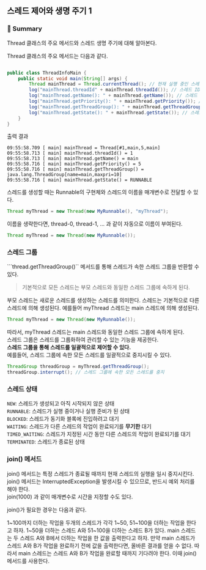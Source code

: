 ## 스레드 제어와 생명 주기 1

### 📝 Summary

Thread 클래스의 주요 메서드와 스레드 생명 주기에 대해 알아본다.

Thread 클래스의 주요 메서드는 다음과 같다.

```java

public class ThreadInfoMain {
	public static void main(String[] args) {
		Thread mainThread = Thread.currentThread(); // 현재 실행 중인 스레드를 반환
		log("mainThread.threadId" + mainThread.threadId()); // 스레드 ID 반환
		log("mainThread.getName(): " + mainThread.getName()); // 스레드 이름 반환
		log("mainThread.getPriority(): " + mainThread.getPriority()); // 스레드 우선순위 반환 기본 값 5
		log("mainThread.getThreadGroup(): " + mainThread.getThreadGroup().getName()); // 스레드 그룹 이름 반환
		log("mainThread.getState(): " + mainThread.getState()); // 스레드 상태 반환
	}
}

```

출력 결과

```
09:55:58.709 [ main] mainThread = Thread[#1,main,5,main]
09:55:58.713 [ main] mainThread.threadId() = 1
09:55:58.713 [ main] mainThread.getName() = main
09:55:58.716 [ main] mainThread.getPriority() = 5
09:55:58.716 [ main] mainThread.getThreadGroup() =
java.lang.ThreadGroup[name=main,maxpri=10]
09:55:58.716 [ main] mainThread.getState() = RUNNABLE
```

스레드를 생성할 때는 Runnable의 구현체와 스레드의 이름을 매개변수로 전달할 수 있다.

```java
Thread myThread = new Thread(new MyRunnable(), "myThread");
```

이름을 생략한다면, thread-0, thread-1, ... 과 같이 자동으로 이름이 부여된다.
```java
Thread myThread = new Thread(new MyRunnable());
```


### 스레드 그룹

```thread.getThreadGroup()`` 메서드를 통해 스레드가 속한 스레드 그룹을 반환할 수 있다.  
>  기본적으로 모든 스레드는 부모 스레드와 동일한 스레드 그룹에 속하게 된다.

부모 스레드는 새로운 스레드를 생성하는 스레드를 의미한다. 스레드는 기본적으로 다른 스레드에 의해 생성된다. 예를들어 myThread 스레드는 main 스레드에 의해 생성된다.
```java
Thread myThread = new Thread(new MyRunnable());
```
따라서, myThread 스레드는 main 스레드와 동일한 스레드 그룹에 속하게 된다.   
스레드 그룹은 스레드를 그룹화하여 관리할 수 있는 기능을 제공한다.    
**스레드 그룹을 통해 스레드를 일괄적으로 제어할 수 있다.**  
예를들어, 스레드 그룹에 속한 모든 스레드를 일괄적으로 중지시킬 수 있다.
```java
ThreadGroup threadGroup = myThread.getThreadGroup();
threadGroup.interrupt(); // 스레드 그룹에 속한 모든 스레드를 중지
```

### 스레드 상태

`NEW`: 스레드가 생성되고 아직 시작되지 않은 상태  
`RUNNABLE`: 스레드가 실행 중이거나 실행 준비가 된 상태  
`BLOCKED`: 스레드가 동기화 블록에 진입하려고 대기  
`WAITING`: 스레드가 다른 스레드의 작업이 완료되기를 **무기한** 대기  
`TIMED_WAITING`: 스레드가 지정된 시간 동안 다른 스레드의 작업이 완료되기를 대기  
`TERMINATED`: 스레드가 종료된 상태


### join() 메서드

join() 메서드는 특정 스레드가 종료될 때까지 현재 스레드의 실행을 일시 중지시킨다.  
join() 메서드는 InterruptedException을 발생시킬 수 있으므로, 반드시 예외 처리를 해야 한다.  
join(1000) 과 같이 매개변수로 시간을 지정할 수도 있다.  

join()가 필요한 경우는 다음과 같다.

1~100까지 더하는 작업을 두개의 스레드가 각각 1~50, 51~100을 더하는 작업을 한다고 하자.
1~50을  더하는 스레드 A와 51~100을 더하는 스레드 B가 있다.
main 스레드는 두 스레드 A와 B에서 더하는 작업을 한 값을 출력한다고 하자.
만약 main 스레드가 스레드 A와 B가 작업을 완료하기 전에 값을 출력한다면, 올바른 결과를 얻을 수 없다.
따라서 main 스레드는 스레드 A와 B가 작업을 완료할 때까지 기다려야 한다.
이때 join() 메서드를 사용한다.

